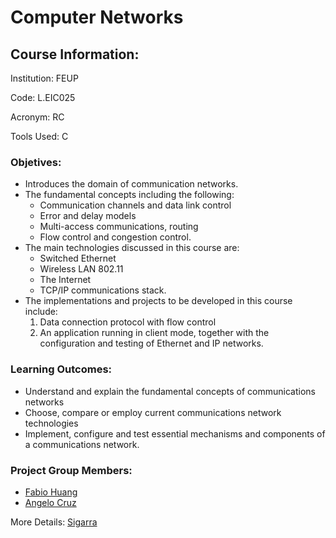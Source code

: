 # Computer Networks

## Course Information:
Institution: FEUP

Code: L.EIC025

Acronym: RC

Tools Used: C

### Objetives:
- Introduces the domain of communication networks. 
- The fundamental concepts including the following: 
    - Communication channels and data link control
    - Error and delay models
    - Multi-access communications, routing
    - Flow control and congestion control. 
- The main technologies discussed in this course are:
    - Switched Ethernet
    - Wireless LAN 802.11
    - The Internet
    - TCP/IP communications stack. 
- The implementations and projects to be developed in this course include: 
    1. Data connection protocol with flow control
    2. An application running in client mode, together with the configuration and testing of Ethernet and IP networks.

### Learning Outcomes:
- Understand and explain the fundamental concepts of communications networks
- Choose, compare or employ current communications network technologies
- Implement, configure and test essential mechanisms and components of a communications network.

### Project Group Members:

- [Fabio Huang](https://github.com/FabioMiguel2000)
- [Angelo Cruz](https://github.com/angelacruz99)


More Details: [Sigarra](https://sigarra.up.pt/feup/pt/ucurr_geral.ficha_uc_view?pv_ocorrencia_id=484435)

